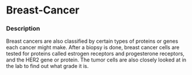 # Breast-Cancer

### Description
Breast cancers are also classified by certain types of proteins or genes each cancer might make. After a biopsy is done, breast cancer cells are tested for proteins called estrogen receptors and progesterone receptors, and the HER2 gene or protein. The tumor cells are also closely looked at in the lab to find out what grade it is.
